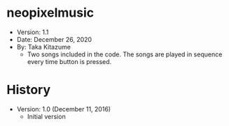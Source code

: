 # neopixelmusic

* Version: 1.1
* Date: December 26, 2020
* By: Taka Kitazume
  * Two songs included in the code. The songs are played in sequence every time button is pressed. 

# History

* Version: 1.0 (December 11, 2016)
  * Initial version
